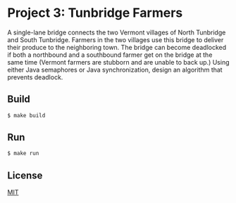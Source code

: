 # Project 3: Tunbridge Farmers

A single-lane bridge connects the two Vermont villages of North Tunbridge and
South Tunbridge. Farmers in the two villages use this bridge to deliver their
produce to the neighboring town. The bridge can become deadlocked if both a
northbound and a southbound farmer get on the bridge at the same time (Vermont
farmers are stubborn and are unable to back up.) Using either Java semaphores or
Java synchronization, design an algorithm that prevents deadlock.

## Build

```bash
$ make build
```

## Run

```bash
$ make run
```

## License

[MIT](../LICENSE)
